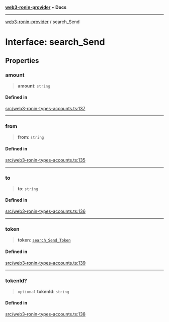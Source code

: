 [**web3-ronin-provider**](../README.md) • **Docs**

***

[web3-ronin-provider](../globals.md) / search\_Send

# Interface: search\_Send

## Properties

### amount

> **amount**: `string`

#### Defined in

[src/web3-ronin-types-accounts.ts:137](https://github.com/chuacw/web3-ronin-provider/blob/56fda69eb1bad2d2fd8f29422ffb14cf65ae3973/src/web3-ronin-types-accounts.ts#L137)

***

### from

> **from**: `string`

#### Defined in

[src/web3-ronin-types-accounts.ts:135](https://github.com/chuacw/web3-ronin-provider/blob/56fda69eb1bad2d2fd8f29422ffb14cf65ae3973/src/web3-ronin-types-accounts.ts#L135)

***

### to

> **to**: `string`

#### Defined in

[src/web3-ronin-types-accounts.ts:136](https://github.com/chuacw/web3-ronin-provider/blob/56fda69eb1bad2d2fd8f29422ffb14cf65ae3973/src/web3-ronin-types-accounts.ts#L136)

***

### token

> **token**: [`search_Send_Token`](search_Send_Token.md)

#### Defined in

[src/web3-ronin-types-accounts.ts:139](https://github.com/chuacw/web3-ronin-provider/blob/56fda69eb1bad2d2fd8f29422ffb14cf65ae3973/src/web3-ronin-types-accounts.ts#L139)

***

### tokenId?

> `optional` **tokenId**: `string`

#### Defined in

[src/web3-ronin-types-accounts.ts:138](https://github.com/chuacw/web3-ronin-provider/blob/56fda69eb1bad2d2fd8f29422ffb14cf65ae3973/src/web3-ronin-types-accounts.ts#L138)
